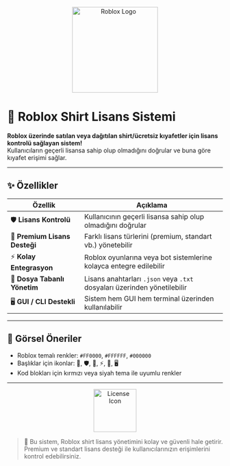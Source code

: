 <p align="center">
  <img src="https://upload.wikimedia.org/wikipedia/commons/7/77/Roblox_logo.svg" width="200" alt="Roblox Logo">
</p>

# 🎽 Roblox Shirt Lisans Sistemi

**Roblox üzerinde satılan veya dağıtılan shirt/ücretsiz kıyafetler için lisans kontrolü sağlayan sistem!**  
Kullanıcıların geçerli lisansa sahip olup olmadığını doğrular ve buna göre kıyafet erişimi sağlar.

---

## ✨ Özellikler

<div align="center">

| Özellik | Açıklama |  
|---------|---------|  
| 🛡️ **Lisans Kontrolü** | Kullanıcının geçerli lisansa sahip olup olmadığını doğrular |  
| 💎 **Premium Lisans Desteği** | Farklı lisans türlerini (premium, standart vb.) yönetebilir |  
| ⚡ **Kolay Entegrasyon** | Roblox oyunlarına veya bot sistemlerine kolayca entegre edilebilir |  
| 📂 **Dosya Tabanlı Yönetim** | Lisans anahtarları `.json` veya `.txt` dosyaları üzerinden yönetilebilir |  
| 🖥️ **GUI / CLI Destekli** | Sistem hem GUI hem terminal üzerinden kullanılabilir |  

</div>

---

## 🎨 Görsel Öneriler

- Roblox temalı renkler: `#FF0000`, `#FFFFFF`, `#000000`  
- Başlıklar için ikonlar: 🎽, 🛡️, 💎, ⚡, 📂, 🖥️  
- Kod blokları için kırmızı veya siyah tema ile uyumlu renkler  

---

<p align="center">
  <img src="https://cdn-icons-png.flaticon.com/512/924/924915.png" width="100" alt="License Icon">
</p>

> 🔔 Bu sistem, Roblox shirt lisans yönetimini kolay ve güvenli hale getirir.  
> Premium ve standart lisans desteği ile kullanıcılarınızın erişimlerini kontrol edebilirsiniz.
